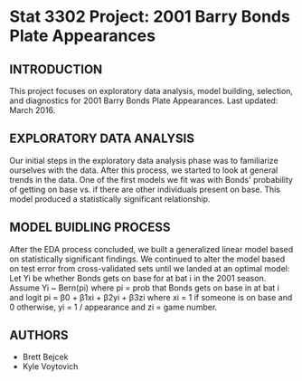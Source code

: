 # Stat 3302 Project: 2001 Barry Bonds Plate Appearances

INTRODUCTION
------------

This project focuses on exploratory data analysis, model building, selection, and diagnostics for 2001 Barry Bonds Plate Appearances. Last updated: March 2016.

EXPLORATORY DATA ANALYSIS
-------------------------

Our initial steps in the exploratory data analysis phase was to familiarize ourselves with the data. After this process, we started to look at general trends in the data. One of the first models we fit was with Bonds' probability of getting on base vs. if there are other individuals present on base. This model produced a statistically significant relationship.

MODEL BUIDLING PROCESS
-------

After the EDA process concluded, we built a generalized linear model based on statistically significant findings. We continued to alter the model based on test error from cross-validated sets until we landed at an optimal model:
Let Yi be whether Bonds gets on base for at bat i in the 2001 season. Assume Yi ~ Bern(pi) where pi = prob that Bonds gets
on base in at bat i and logit pi = β0 + β1xi + β2yi + β3zi where xi = 1 if someone is on base and 0 otherwise, yi = 1 / appearance and zi = game number.


AUTHORS
-------
* Brett Bejcek
* Kyle Voytovich
